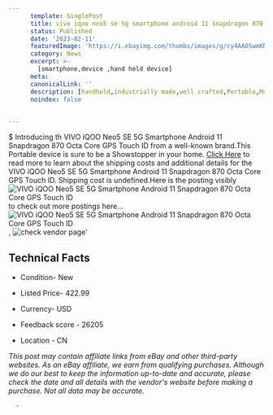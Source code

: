 ```yaml
---
      template: SinglePost
      title: vivo iqoo neo5 se 5g smartphone android 11 snapdragon 870 octa core gps touch id
      status: Published
      date: '2023-02-11'
      featuredImage: 'https://i.ebayimg.com/thumbs/images/g/cy4AAOSwmKNhzcIf/s-l225.jpg'
      category: News
      excerpt: >-
        [smartphone,device ,hand held device]
      meta:
      canonicalLink: ''
      description: [handheld,industrially made,well crafted,Portable,Mobile,Compact,Convenient,Lightweight,Maneuverable,Man-portable,Miniature,Carriable,Hand-held,Light,Holdable,Transportable,Mobile device,Pocket-sized,On-the-go,Wireless,Cordless,Compact size,Convenient size, smartphone,device ,hand held device]
      noindex: false
      

---
```

$
      Introducing th VIVO iQOO Neo5 SE 5G Smartphone Android 11 Snapdragon 870 Octa Core GPS Touch ID from a well-known brand.This Portable device  is sure to be a Showstopper in your home. [Click Here](https://www.ebay.com/itm/203775714092?hash=item2f71faa32c%3Ag%3Acy4AAOSwmKNhzcIf&mkevt=1&mkcid=1&mkrid=711-53200-19255-0&campid=%253CePNCampaignId%253E&customid=%253CreferenceId%253E&toolid=10049) to read more to learn about the shipping costs and additional details for the VIVO iQOO Neo5 SE 5G Smartphone Android 11 Snapdragon 870 Octa Core GPS Touch ID. Shipping cost is undefined.Here is the posting visibly ![VIVO iQOO Neo5 SE 5G Smartphone Android 11 Snapdragon 870 Octa Core GPS Touch ID](https://i.ebayimg.com/thumbs/images/g/cy4AAOSwmKNhzcIf/s-l225.jpg) to check out more postings here... ![VIVO iQOO Neo5 SE 5G Smartphone Android 11 Snapdragon 870 Octa Core GPS Touch ID](https://i.ebayimg.com/images/g/cy4AAOSwmKNhzcIf/s-l960.jpg), ![check vendor page](https://origin-galleryplus.ebayimg.com/ws/web/203775714092_2_0_1/225x225.jpg,https://origin-galleryplus.ebayimg.com/ws/web/203775714092_3_0_1/225x225.jpg,https://origin-galleryplus.ebayimg.com/ws/web/203775714092_4_0_1/225x225.jpg,https://origin-galleryplus.ebayimg.com/ws/web/203775714092_5_0_1/225x225.jpg,https://origin-galleryplus.ebayimg.com/ws/web/203775714092_6_0_1/225x225.jpg,https://origin-galleryplus.ebayimg.com/ws/web/203775714092_7_0_1/225x225.jpg)'

      

 ## Technical Facts 



     
      

 - Condition- New 


      

 - Listed Price- 422.99 


      

 - Currency- USD 


      

 - Feedback score - 26205 


      

 - Location - CN 


      
      

 *_This post may contain affiliate links from eBay and other third-party websites. As an eBay affiliate, we earn from qualifying purchases. Although we do our best to keep the information up-to-date and accurate, please check the date and all details with the vendor's website before making a purchase. Not all data may be accurate._*




      -
